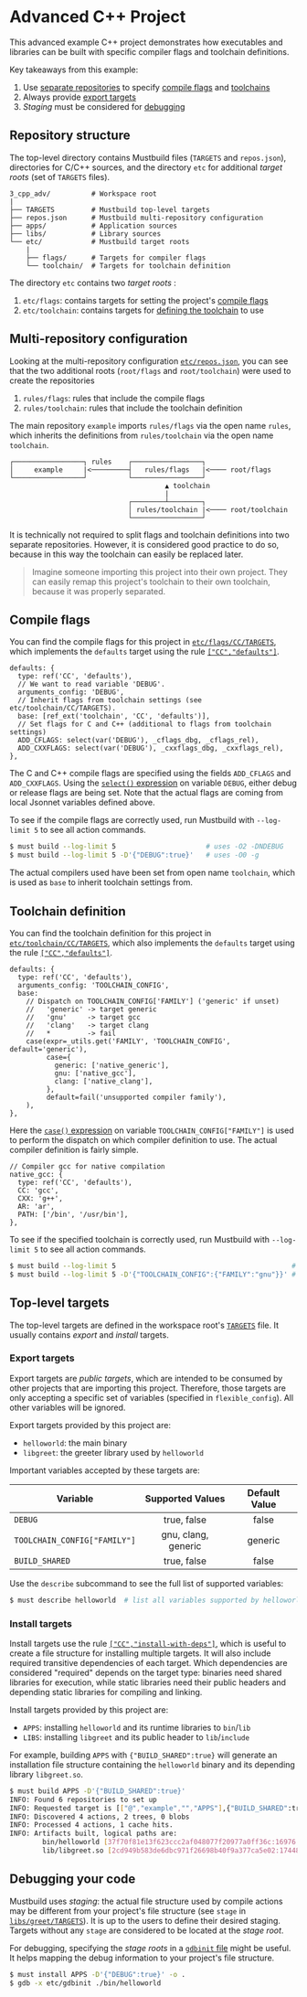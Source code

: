 # Advanced C++ Project

This advanced example C++ project demonstrates how executables and libraries can
be built with specific compiler flags and toolchain definitions.

Key takeaways from this example:

1. Use [separate repositories](#multi-repository-configuration) to specify [compile flags](#compile-flags) and [toolchains](#toolchain-definition)
2. Always provide [export targets](#export-targets)
3. *Staging* must be considered for [debugging](#debugging-your-code)

## Repository structure

The top-level directory contains Mustbuild files (`TARGETS` and `repos.json`),
directories for C/C++ sources, and the directory `etc` for additional *target
roots* (set of `TARGETS` files).

```
3_cpp_adv/          # Workspace root
|
├── TARGETS         # Mustbuild top-level targets
├── repos.json      # Mustbuild multi-repository configuration
├── apps/           # Application sources
├── libs/           # Library sources
└── etc/            # Mustbuild target roots
    |
    ├── flags/      # Targets for compiler flags
    └── toolchain/  # Targets for toolchain definition
```

The directory `etc` contains two *target roots* :

1. `etc/flags`: contains targets for setting the project's [compile
   flags](#compile-flags)
2. `etc/toolchain`: contains targets for [defining the
   toolchain](#toolchain-definition) to use

## Multi-repository configuration

Looking at the multi-repository configuration
[`etc/repos.json`](./etc/repos.json), you can see that the two additional roots
(`root/flags` and `root/toolchain`) were used to create the repositories

1. `rules/flags`: rules that include the compile flags
2. `rules/toolchain`: rules that include the toolchain definition

The main repository `example` imports `rules/flags` via the open name `rules`,
which inherits the definitions from `rules/toolchain` via the open name
`toolchain`.

    ┌─────────────────┐ rules    ┌─────────────────┐
    │     example     |<─────────┤   rules/flags   |<──── root/flags
    └─────────────────┘          └─────────────────┘
                                          ▲ toolchain
                                          |
                                 ┌────────┴────────┐
                                 │ rules/toolchain |<──── root/toolchain
                                 └─────────────────┘

It is technically not required to split flags and toolchain definitions into two
separate repositories. However, it is considered good practice to do so, because
in this way the toolchain can easily be replaced later.

> Imagine someone importing this project into their own project. They can easily
> remap this project's toolchain to their own toolchain, because it was properly
> separated.

## Compile flags

You can find the compile flags for this project in
[`etc/flags/CC/TARGETS`](./etc/flags/CC/TARGETS), which implements the
`defaults` target using the rule
[`["CC","defaults"]`](https://github.com/just-buildsystem/rules-cc?tab=readme-ov-file#rule-cc-defaults).

```jsonnet
defaults: {
  type: ref('CC', 'defaults'),
  // We want to read variable 'DEBUG'.
  arguments_config: 'DEBUG',
  // Inherit flags from toolchain settings (see etc/toolchain/CC/TARGETS).
  base: [ref_ext('toolchain', 'CC', 'defaults')],
  // Set flags for C and C++ (additional to flags from toolchain settings)
  ADD_CFLAGS: select(var('DEBUG'), _cflags_dbg, _cflags_rel),
  ADD_CXXFLAGS: select(var('DEBUG'), _cxxflags_dbg, _cxxflags_rel),
},
```

The C and C++ compile flags are specified using the fields `ADD_CFLAGS` and
`ADD_CXXFLAGS`. Using the [`select()` expression](../../doc/must-lang.md#select)
on variable `DEBUG`, either debug or release flags are being set. Note that the
actual flags are coming from local Jsonnet variables defined above.

To see if the compile flags are correctly used, run Mustbuild with `--log-limit
5` to see all action commands.

```sh
$ must build --log-limit 5                      # uses -O2 -DNDEBUG
$ must build --log-limit 5 -D'{"DEBUG":true}'   # uses -O0 -g
```

The actual compilers used have been set from open name `toolchain`, which is
used as `base` to inherit toolchain settings from.

## Toolchain definition

You can find the toolchain definition for this project in
[`etc/toolchain/CC/TARGETS`](./etc/toolchain/CC/TARGETS), which also implements
the `defaults` target using the rule
[`["CC","defaults"]`](https://github.com/just-buildsystem/rules-cc?tab=readme-ov-file#rule-cc-defaults).

```jsonnet
defaults: {
  type: ref('CC', 'defaults'),
  arguments_config: 'TOOLCHAIN_CONFIG',
  base:
    // Dispatch on TOOLCHAIN_CONFIG['FAMILY'] ('generic' if unset)
    //   'generic' -> target generic
    //   'gnu'     -> target gcc
    //   'clang'   -> target clang
    //   *         -> fail
    case(expr=_utils.get('FAMILY', 'TOOLCHAIN_CONFIG', default='generic'),
         case={
           generic: ['native_generic'],
           gnu: ['native_gcc'],
           clang: ['native_clang'],
         },
         default=fail('unsupported compiler family'),
    ),
},
```

Here the [`case()` expression](../../doc/must-lang.md#case) on variable
`TOOLCHAIN_CONFIG["FAMILY"]` is used to perform the dispatch on which compiler
definition to use. The actual compiler definition is fairly simple.

```jsonnet
// Compiler gcc for native compilation
native_gcc: {
  type: ref('CC', 'defaults'),
  CC: 'gcc',
  CXX: 'g++',
  AR: 'ar',
  PATH: ['/bin', '/usr/bin'],
},
```

To see if the specified toolchain is correctly used, run Mustbuild with
`--log-limit 5` to see all action commands.

```sh
$ must build --log-limit 5                                           # uses c++
$ must build --log-limit 5 -D'{"TOOLCHAIN_CONFIG":{"FAMILY":"gnu"}}' # uses g++
```

## Top-level targets

The top-level targets are defined in the workspace root's [`TARGETS`](./TARGETS)
file. It usually contains *export* and *install* targets.

### Export targets

Export targets are *public targets*, which are intended to be consumed by other
projects that are importing this project. Therefore, those targets are only
accepting a specific set of variables (specified in `flexible_config`). All
other variables will be ignored.

Export targets provided by this project are:

- `helloworld`: the main binary
- `libgreet`: the greeter library used by `helloworld`

Important variables accepted by these targets are:

|Variable|Supported Values|Default Value|
|-|:-:|:-:|
| `DEBUG` | true, false | false |
| `TOOLCHAIN_CONFIG["FAMILY"]` | gnu, clang, generic | generic |
| `BUILD_SHARED` | true, false | false |

Use the `describe` subcommand to see the full list of supported variables:

```sh
$ must describe helloworld  # list all variables supported by helloworld
```

### Install targets

Install targets use the rule
[`["CC","install-with-deps"]`](https://github.com/just-buildsystem/rules-cc#rule-cc-install-with-deps),
which is useful to create a file structure for installing multiple targets. It
will also include required transitive dependencies of each target. Which
dependencies are considered "required" depends on the target type: binaries need
shared libraries for execution, while static libraries need their public headers
and depending static libraries for compiling and linking.

Install targets provided by this project are:

- `APPS`: installing `helloworld` and its runtime libraries to `bin`/`lib`
- `LIBS`: installing `libgreet` and its public header to `lib`/`include`

For example, building `APPS` with `{"BUILD_SHARED":true}` will generate an installation file structure containing the `helloworld` binary and its depending library `libgreet.so`.

```sh
$ must build APPS -D'{"BUILD_SHARED":true}'
INFO: Found 6 repositories to set up
INFO: Requested target is [["@","example","","APPS"],{"BUILD_SHARED":true}]
INFO: Discovered 4 actions, 2 trees, 0 blobs
INFO: Processed 4 actions, 1 cache hits.
INFO: Artifacts built, logical paths are:
        bin/helloworld [37f70f81e13f623ccc2af048077f20977a0ff36c:16976:x]
        lib/libgreet.so [2cd949b583de6dbc971f26698b40f9a377ca5e02:17448:x]
```

## Debugging your code

Mustbuild uses *staging*: the actual file structure used by compile actions may
be different from your project's file structure (see `stage` in
[`libs/greet/TARGETS`](./libs/greet/TARGETS)). It is up to the users to define
their desired staging. Targets without any `stage` are considered to be located
at the *stage root*.

For debugging, specifying the *stage roots* in a [`gdbinit` file](./etc/gdbinit)
might be useful. It helps mapping the debug information to your project's file
structure.

```sh
$ must install APPS -D'{"DEBUG":true}' -o .
$ gdb -x etc/gdbinit ./bin/helloworld
```
